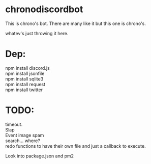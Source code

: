# chronodiscordbot
This is chrono's bot. There are many like it but this one is chrono's.

whatev's just throwing it here.

# Dep:  
npm install discord.js  
npm install jsonfile  
npm install sqlite3  
npm install request  
npm install twitter

# TODO:  
timeout.  
Slap  
Event image spam  
search... where?  
redo functions to have their own file and just a callback to execute.  


Look into package.json and pm2
